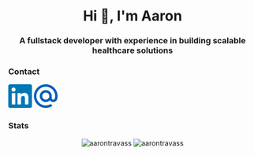 <h1 align="center">Hi 👋, I'm Aaron</h1>
<h3 align="center">A fullstack developer with experience in building scalable healthcare solutions</h3>




### Contact

<a href="https://www.linkedin.com/in/aaron-travasso"><img alt="LinkedIn icon" height="48" width="48" src="./src/assets/icons/linkedin.svg"/></a>
<a href="mailto:aaron.travass@hotmail.com"><img alt="Email icon" height="48" width="48" src="./src/assets/icons/mail.svg"/></a>

### Stats


 <p align="center">
  <img height="200" src="https://github-readme-stats.vercel.app/api/top-langs?username=aarontravass&show_icons=true&locale=en&layout=compact" alt="aarontravass" />
  <img height="200" src="https://github-readme-stats.vercel.app/api?username=aarontravass&show_icons=true&locale=en" alt="aarontravass" />
</p>
